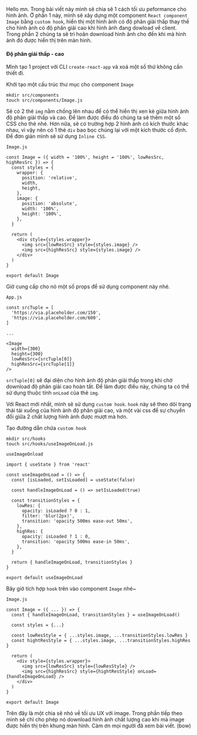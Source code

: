 Hello mn. Trong bài viết này mình sẽ chia sẽ 1 cách tối ưu peformance cho hình ảnh. Ở phần 1 này, mình sẽ xây dựng một component ``React component Image`` bằng ``custom hook``, hiển thị một hình ảnh có độ phân giải thấp thay thế cho hình ảnh có độ phân giải cao khi hình ảnh đang dowload về client. Trong phần 2 chúng ta sẽ trì hoãn download hình ảnh cho đến khi mà hình ảnh đó được hiển thị trên màn hình.

#### Độ phân giải thấp - cao
Mình tạo 1 project với CLI ``create-react-app`` và xoá một số thứ không cần thiết đi.

Khởi tạo một cấu trúc thư mục cho component ``Image``
```
mkdir src/components
touch src/components/Image.js
```
Sẽ có 2 thẻ ``img`` nằm chồng lên nhau để có thể hiển thị xen kẻ giữa hình ảnh độ phân giải thấp và cao. Để làm được điều đó chúng ta sẽ thêm một số CSS cho thẻ nhé. Hơn nữa, sẽ có trường hợp 2 hình ảnh có kích thước khác nhau, vì vậy nên có 1 thẻ ``div`` bao bọc chúng lại với một kích thước cố định. Để đơn giản mình sẽ sử dụng ``Inline CSS``.

``Image.js``
```
const Image = ({ width = '100%', height = '100%', lowResSrc, highResSrc }) => {
  const styles = {
    wrapper: {
      position: 'relative',
      width,
      height,
    },
    image: {
      position: 'absolute',
      width: '100%',
      height: '100%',
    },
  }

  return (
    <div style={styles.wrapper}>
      <img src={lowResSrc} style={styles.image} />
      <img src={highResSrc} style={styles.image} />
    </div>
  )
}

export default Image
```
Giờ cung cấp cho nó một số props để sử dụng component này nhé.

``App.js``

```
const srcTuple = [
  'https://via.placeholder.com/150',
  'https://via.placeholder.com/600',
]

...

<Image
  width={300}
  height={300}
  lowResSrc={srcTuple[0]}
  highResSrc={srcTuple[1]}
/>
```
``srcTuple[0]`` sẽ đại diện cho hình ảnh độ phân giải thấp trong khi chờ download độ phân giải cao hoàn tất. Để làm được điều này, chúng ta có thể sử dụng thuộc tính  ``onLoad`` của thẻ ``img``.  

Với React mới nhất, mình sẽ sử dụng ``custom hook``. ``hook`` này sẽ theo dõi trạng thái tải xuống của hình ảnh độ phân giải cao, và một vài css để sự chuyển đổi giữa 2 chất lượng hình ảnh được mượt mà hơn.

Tạo đường dẫn chứa ``custom hook``
```
mkdir src/hooks
touch src/hooks/useImageOnLoad.js
```

``useImageOnload``
```
import { useState } from 'react'

const useImageOnLoad = () => {
  const [isLoaded, setIsLoaded] = useState(false)

  const handleImageOnLoad = () => setIsLoaded(true)

  const transitionStyles = {
    lowRes: {
      opacity: isLoaded ? 0 : 1,
      filter: 'blur(2px)',
      transition: 'opacity 500ms ease-out 50ms',
    },
    highRes: {
      opacity: isLoaded ? 1 : 0,
      transition: 'opacity 500ms ease-in 50ms',
    },
  }

  return { handleImageOnLoad, transitionStyles }
}

export default useImageOnLoad
```
Bây giờ tích hợp ``hook`` trên vào component ``Image`` nhé~

``Image.js``

```
const Image = ({ ... }) => {
  const { handleImageOnLoad, transitionStyles } = useImageOnLoad()

  const styles = {...}

  const lowResStyle = { ...styles.image, ...transitionStyles.lowRes }
  const hightResStyle = { ...styles.image, ...transitionStyles.highRes }

  return (
    <div style={styles.wrapper}>
      <img src={lowResSrc} style={lowResStyle} />
      <img src={highResSrc} style={hightResStyle} onLoad={handleImageOnLoad} />
    </div>
  )
}

export default Image
```

Trên đây là một chia sẽ nhỏ về tối ưu UX với image. Trong phần tiếp theo mình sẽ chỉ cho phép nó download hình ảnh chất lượng cao khi mà image được hiển thị trên khung màn hình. Cảm ơn mọi người đã xem bài viết. (bow)